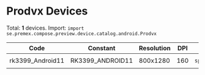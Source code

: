 # Prodvx Devices

Total: **1** devices. Import: `import se.premex.compose.preview.device.catalog.android.Prodvx`

| Code | Constant | Resolution | DPI | Compose Spec | Preview Usage |
|------|----------|------------|-----|-------------|---------------|
| rk3399_Android11 | RK3399_ANDROID11 | 800x1280 | 160 | `spec:width=800px,height=1280px,dpi=160` | `@Preview(device = Prodvx.RK3399_ANDROID11)` |

<!-- Generated automatically. Do not edit manually. -->

